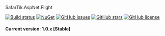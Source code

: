 SafarTik.AspNet.Flight
 
[![Build status](https://img.shields.io/appveyor/ci/keyone2693/imageresizer-aspnetcore.svg)](https://ci.appveyor.com/project/keyone2693/safartik-aspnet-flight)
[![NuGet](https://img.shields.io/nuget/v/SafarTik.AspNet.Flight.svg)](https://www.nuget.org/packages/SafarTik.AspNet.Flight/)
[![GitHub issues](https://img.shields.io/github/issues/keyone2693/SafarTik.AspNet.Flight.svg?maxAge=25920?style=plastic)](https://github.com/keyone2693/SafarTik.AspNet.Flight/issues)
[![GitHub stars](https://img.shields.io/github/stars/keyone2693/SafarTik.AspNet.Flight.svg?maxAge=25920?style=plastic)](https://github.com/keyone2693/SafarTik.AspNet.Flight/stargazers)
[![GitHub license](https://img.shields.io/github/license/keyone2693/SafarTik.AspNet.Flight.svg?maxAge=25920?style=plastic)](https://github.com/keyone2693/SafarTik.AspNet.Flight/blob/master/LICENSE)

#### Current version: 1.0.x [Stable]




